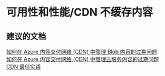 <properties
    pageTitle="availability and performance/cdn does not cache content"
    description="可用性和性能/CDN 不缓存内容"
    service="microsoft.cdn"
    resource="profiles"
    authors="aashu"
    displayOrder=""
    selfHelpType="generic"
    supportTopicIds="32302783"
    resourceTags=""
    productPesIds="15528"
    cloudEnvironments="public"
/>


# 可用性和性能/CDN 不缓存内容


## **建议的文档**
[如何在 Azure 内容交付网络 (CDN) 中管理 Blob 内容的过期问题](https://azure.microsoft.com/documentation/articles/cdn-manage-expiration-of-blob-content/)<br>
[如何在 Azure 内容交付网络 (CDN) 中管理云服务内容的过期问题](https://azure.microsoft.com/documentation/articles/cdn-manage-expiration-of-cloud-service-content/)<br>
[CDN 最佳实践](https://azure.microsoft.com/documentation/articles/best-practices-cdn/)



<!--HONumber=Jul16_HO4-->


